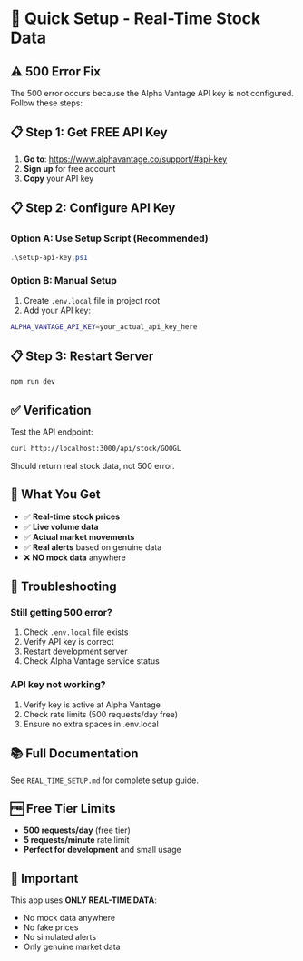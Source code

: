 # 🚀 Quick Setup - Real-Time Stock Data

## ⚠️ 500 Error Fix

The 500 error occurs because the Alpha Vantage API key is not configured. Follow these steps:

## 📋 Step 1: Get FREE API Key

1. **Go to**: https://www.alphavantage.co/support/#api-key
2. **Sign up** for free account
3. **Copy** your API key

## 📋 Step 2: Configure API Key

### Option A: Use Setup Script (Recommended)
```powershell
.\setup-api-key.ps1
```

### Option B: Manual Setup
1. Create `.env.local` file in project root
2. Add your API key:
```bash
ALPHA_VANTAGE_API_KEY=your_actual_api_key_here
```

## 📋 Step 3: Restart Server
```bash
npm run dev
```

## ✅ Verification

Test the API endpoint:
```bash
curl http://localhost:3000/api/stock/GOOGL
```

Should return real stock data, not 500 error.

## 🎯 What You Get

- ✅ **Real-time stock prices**
- ✅ **Live volume data** 
- ✅ **Actual market movements**
- ✅ **Real alerts** based on genuine data
- ❌ **NO mock data** anywhere

## 🔧 Troubleshooting

### Still getting 500 error?
1. Check `.env.local` file exists
2. Verify API key is correct
3. Restart development server
4. Check Alpha Vantage service status

### API key not working?
1. Verify key is active at Alpha Vantage
2. Check rate limits (500 requests/day free)
3. Ensure no extra spaces in .env.local

## 📚 Full Documentation

See `REAL_TIME_SETUP.md` for complete setup guide.

## 🆓 Free Tier Limits

- **500 requests/day** (free tier)
- **5 requests/minute** rate limit
- **Perfect for development** and small usage

## 🚨 Important

This app uses **ONLY REAL-TIME DATA**:
- No mock data anywhere
- No fake prices
- No simulated alerts
- Only genuine market data
